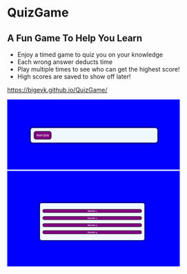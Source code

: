 # QuizGame

## A Fun Game To Help You Learn

- Enjoy a timed game to quiz you on your knowledge 
- Each wrong answer deducts time
- Play multiple times to see who can get the highest score!
- High scores are saved to show off later!


https://bigevk.github.io/QuizGame/


<img src="./assets/images/QuizGameStart.png" width="400" >

<img src="./assets/images/QuizGameQuestions.png" width="400" >